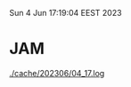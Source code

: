 Sun  4 Jun 17:19:04 EEST 2023
# JAM
<a href='./cache/202306/04_17.log'>./cache/202306/04_17.log</a>
